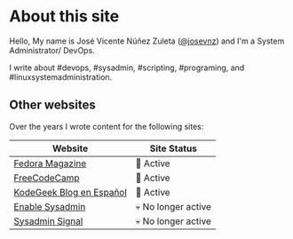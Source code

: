 # About this site

Hello, My name is José Vicente Núñez Zuleta ([@josevnz](https://fosstodon.org/@josevnz)) and I'm a System Administrator/ DevOps.

I write about #devops, #sysadmin, #scripting, #programing, and #linuxsystemadministration.

## Other websites

Over the years I wrote content for the following sites:

|Website|Site Status|
|-------|-----------|
|[Fedora Magazine](https://fedoramagazine.org/author/josevnz/)|🔆 Active|
|[FreeCodeCamp](https://www.freecodecamp.org/news/author/jose-vicente-nunez/)|🔆 Active|
|[KodeGeek Blog en Español](https://www.kodegeek.com/blog/)|🔆 Active|
|[Enable Sysadmin](https://www.redhat.com/sysadmin/users/jose-vicente-nunez)|💀 No longer active|
|[Sysadmin Signal](https://sysadminsignal.com/author/jose-vicente-nunez/)|💀 No longer active|
